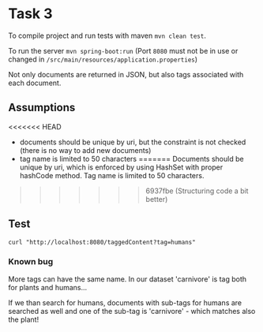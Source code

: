 # Task 3

To compile project and run tests with maven `mvn clean test`.

To run the server `mvn spring-boot:run`
(Port `8080` must not be in use or changed in `/src/main/resources/application.properties`)

Not only documents are returned in JSON, but also tags associated with each document.

## Assumptions
<<<<<<< HEAD

- documents should be unique by uri, but the constraint is not checked (there is no way to add new documents)
- tag name is limited to 50 characters
=======
Documents should be unique by uri, which is enforced by using HashSet with proper hashCode method.
Tag name is limited to 50 characters.
>>>>>>> 6937fbe (Structuring code a bit better)

## Test
`curl "http://localhost:8080/taggedContent?tag=humans"`

### Known bug
More tags can have the same name. In our dataset 'carnivore' is tag both for plants and humans... 

If we than search for humans, documents with sub-tags for humans are searched as well and one of the sub-tag is 'carnivore' - which matches also the plant! 
